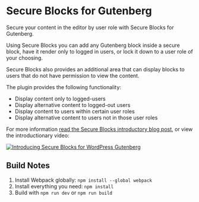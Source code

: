 # Secure Blocks for Gutenberg

Secure your content in the editor by user role with Secure Blocks for Gutenberg.

Using Secure Blocks you can add any Gutenberg block inside a secure block, have it render only to logged in users, or lock it down to a user role of your choosing.

Secure Blocks also provides an additional area that can display blocks to users that do not have permission to view the content.

The plugin provides the following functionality:

- Display content only to logged-users
- Display alternative content to logged-out users
- Display content to users within certain user roles
- Display alternative content to users not in those user roles

For more information [read the Secure Blocks introductory blog post](https://mwatson.co.uk/introducing-secure-blocks-for-wordpress-gutenberg/), or view the introductionary video:

[![Introducing Secure Blocks for WordPress Gutenberg](https://img.youtube.com/vi/B1bNllEBDNo/0.jpg)](https://youtu.be/B1bNllEBDNo)

## Build Notes

1. Install Webpack globally: `npm install --global webpack`
2. Install everything you need: `npm install`
3. Build with `npm run dev` or `npm run build`
